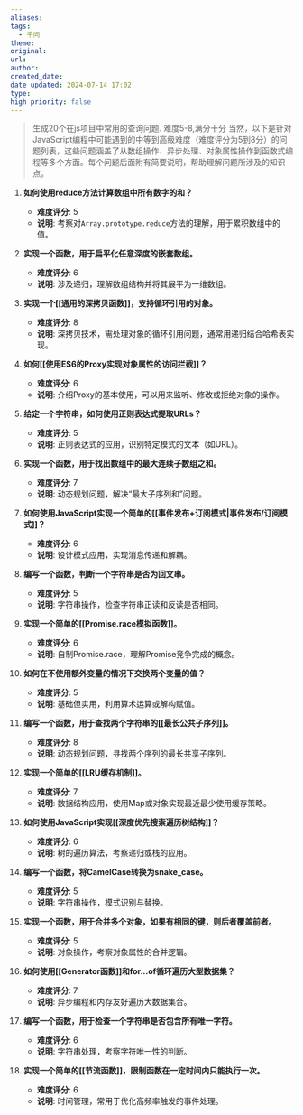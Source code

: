 ```yaml
---
aliases: 
tags:
  - 千问
theme: 
original: 
url: 
author: 
created_date: 
date updated: 2024-07-14 17:02
type: 
high priority: false
---
```

> 生成20个在js项目中常用的查询问题. 难度5-8,满分十分
当然，以下是针对JavaScript编程中可能遇到的中等到高级难度（难度评分为5到8分）的问题列表，这些问题涵盖了从数组操作、异步处理、对象属性操作到函数式编程等多个方面。每个问题后面附有简要说明，帮助理解问题所涉及的知识点。

1. **如何使用reduce方法计算数组中所有数字的和？**  
   - **难度评分**: 5  
   - **说明**: 考察对`Array.prototype.reduce`方法的理解，用于累积数组中的值。

2. **实现一个函数，用于扁平化任意深度的嵌套数组。**  
   - **难度评分**: 6  
   - **说明**: 涉及递归，理解数组结构并将其展平为一维数组。



5. **实现一个[[通用的深拷贝函数]]，支持循环引用的对象。**  
   - **难度评分**: 8  
   - **说明**: 深拷贝技术，需处理对象的循环引用问题，通常用递归结合哈希表实现。

6. **如何[[使用ES6的Proxy实现对象属性的访问拦截]]？**  
   - **难度评分**: 6  
   - **说明**: 介绍Proxy的基本使用，可以用来监听、修改或拒绝对象的操作。

7. **给定一个字符串，如何使用正则表达式提取URLs？**  
   - **难度评分**: 5  
   - **说明**: 正则表达式的应用，识别特定模式的文本（如URL）。

8. **实现一个函数，用于找出数组中的最大连续子数组之和。**  
   - **难度评分**: 7  
   - **说明**: 动态规划问题，解决“最大子序列和”问题。

9. **如何使用JavaScript实现一个简单的[[事件发布+订阅模式|事件发布/订阅模式]]？**  
   - **难度评分**: 6  
   - **说明**: 设计模式应用，实现消息传递和解耦。

10. **编写一个函数，判断一个字符串是否为回文串。**  
    - **难度评分**: 5  
    - **说明**: 字符串操作，检查字符串正读和反读是否相同。

11. **实现一个简单的[[Promise.race模拟函数]]。**  
    - **难度评分**: 6  
    - **说明**: 自制Promise.race，理解Promise竞争完成的概念。

12. **如何在不使用额外变量的情况下交换两个变量的值？**  
    - **难度评分**: 5  
    - **说明**: 基础但实用，利用算术运算或解构赋值。

13. **编写一个函数，用于查找两个字符串的[[最长公共子序列]]。**  
    - **难度评分**: 8  
    - **说明**: 动态规划问题，寻找两个序列的最长共享子序列。

14. **实现一个简单的[[LRU缓存机制]]。**  
    - **难度评分**: 7  
    - **说明**: 数据结构应用，使用Map或对象实现最近最少使用缓存策略。

15. **如何使用JavaScript实现[[深度优先搜索遍历树结构]]？**  
    - **难度评分**: 6  
    - **说明**: 树的遍历算法，考察递归或栈的应用。

16. **编写一个函数，将CamelCase转换为snake_case。**  
    - **难度评分**: 5  
    - **说明**: 字符串操作，模式识别与替换。

17. **实现一个函数，用于合并多个对象，如果有相同的键，则后者覆盖前者。**  
    - **难度评分**: 5  
    - **说明**: 对象操作，考察对象属性的合并逻辑。

18. **如何使用[[Generator函数]]和for...of循环遍历大型数据集？**  
    - **难度评分**: 7  
    - **说明**: 异步编程和内存友好遍历大数据集合。

19. **编写一个函数，用于检查一个字符串是否包含所有唯一字符。**  
    - **难度评分**: 6  
    - **说明**: 字符串处理，考察字符唯一性的判断。

20. **实现一个简单的[[节流函数]]，限制函数在一定时间内只能执行一次。**  
    - **难度评分**: 6  
    - **说明**: 时间管理，常用于优化高频率触发的事件处理。

